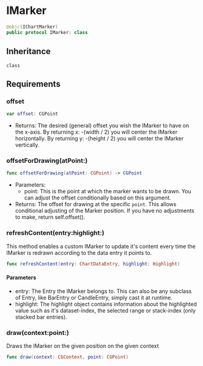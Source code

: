 # IMarker

``` swift
@objc(IChartMarker)
public protocol IMarker: class
```

## Inheritance

`class`

## Requirements

### offset

``` swift
var offset: CGPoint 
```

  - Returns: The desired (general) offset you wish the IMarker to have on the x-axis.
    By returning x: -(width / 2) you will center the IMarker horizontally.
    By returning y: -(height / 2) you will center the IMarker vertically.

### offsetForDrawing(atPoint:​)

``` swift
func offsetForDrawing(atPoint: CGPoint) -> CGPoint
```

  - Parameters:
      - point: This is the point at which the marker wants to be drawn. You can adjust the offset conditionally based on this argument.
  - Returns: The offset for drawing at the specific `point`.
    This allows conditional adjusting of the Marker position.
    If you have no adjustments to make, return self.offset().

### refreshContent(entry:​highlight:​)

This method enables a custom IMarker to update it's content every time the IMarker is redrawn according to the data entry it points to.

``` swift
func refreshContent(entry: ChartDataEntry, highlight: Highlight)
```

#### Parameters

  - entry: The Entry the IMarker belongs to. This can also be any subclass of Entry, like BarEntry or CandleEntry, simply cast it at runtime.
  - highlight: The highlight object contains information about the highlighted value such as it's dataset-index, the selected range or stack-index (only stacked bar entries).

### draw(context:​point:​)

Draws the IMarker on the given position on the given context

``` swift
func draw(context: CGContext, point: CGPoint)
```

